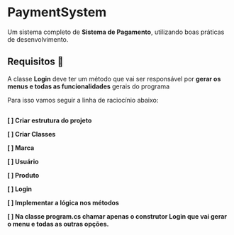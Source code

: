 # PaymentSystem
Um sistema completo de **Sistema de Pagamento**, utilizando boas práticas de desenvolvimento.

## Requisitos 🔐

A classe **Login** deve ter um método que vai ser responsável por **gerar os menus e todas as funcionalidades** gerais do programa

Para isso vamos seguir a linha de raciocínio abaixo:
##
**[ ] Criar estrutura do projeto**

**[ ] Criar Classes**

**[ ] Marca**

**[ ] Usuário**

**[ ] Produto**

**[ ] Login**

**[ ] Implementar a lógica nos métodos**

**[ ] Na classe program.cs chamar apenas o construtor Login que vai gerar o menu e todas as outras opções.**

